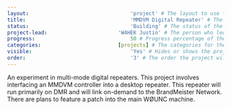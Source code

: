 ```yaml
---
layout:									'project' # The layout to use for the project page.
title:									'MMDVM Digital Repeater' # The name of the project.
status:									'Building' # The status of the project. Should be one of 'Brainstorming', 'Designing', 'Building', 'Testing', 'Implementing', 'On-Hold', or 'Cancelled'.
project-lead:						'W4HEK Justin' # The person who led the project.
progress:								50 # Progress percentage of the project.
categories:							[projects] # The categories for the project. Projects should always be 'projects'.
visible:								'Yes' # Hides or shows the project in feeds.
order:									'3' # The order the project will be shown in feeds.
---
```



An experiment in multi-mode digital repeaters.
This project involves interfacing an MMDVM controller into a desktop repeater.
This repeater will run primarily on DMR and will link on-demand to the BrandMeister Network.
There are plans to feature a patch into the main WØUNC machine.
